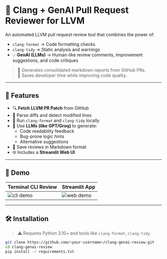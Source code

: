 # 🤖 Clang + GenAI Pull Request Reviewer for LLVM

An automated LLVM pull request review tool that combines the power of:

- `clang-format` → Code formatting checks
- `clang-tidy` → Static analysis and warnings
- 💡 **GenAI (LLMs)** → Human-like review comments, improvement suggestions, and code critiques

> 📄 Generates consolidated markdown reports from GitHub PRs.  
> 🧠 Saves developer time while improving code quality.

---

## 🚀 Features

- 🔍 **Fetch LLVM PR Patch** from GitHub
- 📄 Parse diffs and detect modified lines
- 🧪 Run `clang-format` and `clang-tidy` locally
- 🧠 Use **LLMs (like GPT/Groq)** to generate:
  - Code readability feedback
  - Bug-prone logic hints
  - Alternative suggestions
- 📜 Save reviews in Markdown format
- 🌐 Includes a **Streamlit Web UI**

---

## 📸 Demo

| Terminal CLI Review | Streamlit App |
|---------------------|---------------|
| ![cli demo](docs/cli_demo.png) | ![web demo](docs/web_demo.png) |

---

## 🛠️ Installation

> ⚠️ Requires Python 3.10+ and tools like `clang-format`, `clang-tidy`.

```bash
git clone https://github.com/<your-username>/clang-genai-review.git
cd clang-genai-review
pip install -r requirements.txt
